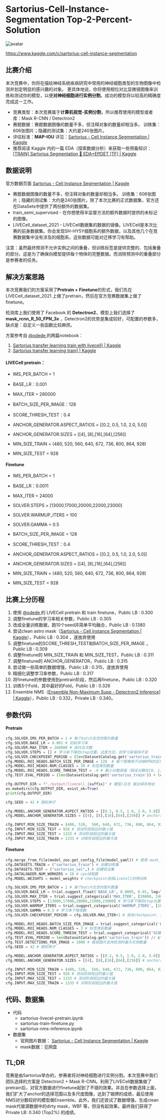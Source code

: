 # Sartorius-Cell-Instance-Segmentation Top-2-Percent-Solution

![avatar](https://storage.googleapis.com/kaggle-competitions/kaggle/30201/logos/header.png?t=2021-09-03-15-27-46)

https://www.kaggle.com/c/sartorius-cell-instance-segmentation

## 比赛介绍

本次竞赛中，你将在描绘神经系统疾病研究中常用的神经细胞类型的生物图像中检测并划定明显的感兴趣的对象。 更具体地说，你将使用相位对比显微镜图像来训练和测试你的模型，以便**对神经细胞进行实例分割**。成功的模型将以较高的精确度完成这一工作。

- 竞赛类型：本次竞赛属于**计算机视觉-实例分割**，所以推荐使用的模型或者库：Mask R-CNN / Detectron2 
- 赛题数据：赛题数据图像的数量不多，但注释对象的数量却相当多。 训练集：606张图片；隐藏的测试集：大约是240张图片。
- 评估标准：**MAP-IOU**  详见：[Sartorius - Cell Instance Segmentation | Kaggle](https://www.kaggle.com/c/sartorius-cell-instance-segmentation/overview/evaluation)
- 推荐阅读 Kaggle 内的一篇 EDA（探索数据分析）来获取一些预备知识：[[TRAIN\] Sartorius Segmentation 🧬 EDA+EffDET [TF] | Kaggle](https://www.kaggle.com/dschettler8845/train-sartorius-segmentation-eda-effdet-tf)



## 数据说明

官方数据页面 [Sartorius - Cell Instance Segmentation | Kaggle](https://www.kaggle.com/c/sartorius-cell-instance-segmentation/data)

- 赛题数据图像的数量不多，但注释对象的数量却相当多。 训练集：606张图片；隐藏的测试集：大约是240张图片。除了本次比赛的正式数据集，官方还在DataSets中提供了两份额外的数据集。
- train_semi_supervised - 在你想使用半监督方法的额外数据时提供的未标记的图像。
- LIVECell_dataset_2021 - LIVECell数据集的数据的镜像。LIVECell是本次比赛的前身数据集。你会发现SH-HY5Y细胞系的额外数据，以及其他几个在竞赛数据集中没有涉及的细胞系，这些数据可能对迁移学习有帮助。

注意：虽然最终预测不允许实例之间的重叠，但训练标签是提供完整的、包括重叠的部分。这是为了确保向模型提供每个物体的完整数据。而消除预测中的重叠部分是参赛者的任务。




## 解决方案思路

本次竞赛我们的方案采用了**Pretrain + Finetune**的形式，我们先在 LIVECell_dataset_2021 上做了pretrain，然后在官方竞赛数据集上做了finetune。

检测库上我们使用了 Facebook 的 **Detectron2**，模型上我们选择了 **mask_rcnn_R_50_FPN_3x** ，Detectron2的优势是集成较好，可配置的参数多，缺点是：自定义一些函数比较麻烦。

方案参考自 [@odede ](https://www.kaggle.com/markunys)的两篇notebook：

1. [Sartorius transfer learning train with livecell\] | Kaggle](https://www.kaggle.com/markunys/sartorius-transfer-learning-train-with-livecell)
2. [Sartorius transfer learning train\] | Kaggle](https://www.kaggle.com/markunys/sartorius-transfer-learning-train)

#### LIVECell pretrain：

- IMS_PER_BATCH = 1

- BASE_LR：0.001

- MAX_ITER = 260000

- BATCH_SIZE_PER_IMAGE：128

- SCORE_THRESH_TEST：0.4

- ANCHOR_GENERATOR.ASPECT_RATIOS = [[0.2, 0.5, 1.0, 2.0, 5.0]]

- ANCHOR_GENERATOR.SIZES = [[4], [8],[16],[64],[256]]

- MIN_SIZE_TRAIN = (480, 520,  560, 640, 672, 736, 800, 864, 928)

- MIN_SIZE_TEST = 928

#### Finetune

- IMS_PER_BATCH = 1
- BASE_LR：0.0011
- MAX_ITER = 24000
- SOLVER.STEPS = [13000,17000,20000,22000,23000]
- SOLVER.WARMUP_ITERS = 100
- SOLVER.GAMMA = 0.5
- BATCH_SIZE_PER_IMAGE = 128
- SCORE_THRESH_TEST：0.4

- ANCHOR_GENERATOR.ASPECT_RATIOS = [[0.2, 0.5, 1.0, 2.0, 5.0]]

- ANCHOR_GENERATOR.SIZES = [[4], [8],[16],[64],[256]]

- MIN_SIZE_TRAIN = (480, 520,  560, 640, 672, 736, 800, 864, 928)

- MIN_SIZE_TEST = 928





## 比赛上分历程

1. 使用 [@odede ](https://www.kaggle.com/markunys)的 LIVECell pretrain 和 train finetune，Public LB : 0.300
2. 调整finetune的学习率相关参数，Public LB : 0.305
3. 改成全量训练数据，跑10个seed并简单平均融合，Public LB : 0.1380
4. 尝试clean astro mask（[Sartorius - Cell Instance Segmentation | Kaggle](https://www.kaggle.com/c/sartorius-cell-instance-segmentation/discussion/291371)），Public LB : 0.304 ，遂放弃使用
5. 调整finetune的SCORE_THRESH_TEST和BATCH_SIZE_PER_IMAGE ，Public LB : 0.309
6. 调整finetune的 MIN_SIZE_TRAIN 和 MIN_SIZE_TEST，Public LB : 0.311
7. 调整finetune的 ANCHOR_GENERATOR，Public LB : 0.315
8. 尝试做一些简单的数据增强，Public LB : 0.315，遂放弃使用
9. 精细化调整学习率参数，Public LB : 0.317
10. 将finetune的参数使用到pretrain阶段，然后再finetune，Public LB : 0.320
11. 训练5个Fold，其中最好的Fold，Public LB : 0.326
12. Ensemble NMS（[Ensemble Non-Maximum Supp - Detectron2 Inference\] | Kaggle](https://www.kaggle.com/ammarnassanalhajali/ensemble-non-maximum-supp-detectron2-inference)），Public LB : 0.332，Private LB : 0.340。



## 参数代码

#### Pretrain

```python
cfg.SOLVER.IMS_PER_BATCH = 1 # 每个batch包含的图片数量
cfg.SOLVER.BASE_LR = 0.001 # 初始学习率
cfg.SOLVER.MAX_ITER = 260000 # 迭代总次数
cfg.SOLVER.STEPS = [] # 学习率下降的step位置，这里为空，则学习率保持不变
cfg.SOLVER.CHECKPOINT_PERIOD = (len(DatasetCatalog.get('sartorius_train')) + len(DatasetCatalog.get('sartorius_test'))) // cfg.SOLVER.IMS_PER_BATCH  # 每个epoch都保存一次模型
cfg.MODEL.ROI_HEADS.BATCH_SIZE_PER_IMAGE = 128  # 每个图像用于训练RPN的区域数
cfg.MODEL.ROI_HEADS.NUM_CLASSES = 10 # 标签类别数量
cfg.MODEL.ROI_HEADS.SCORE_THRESH_TEST = .4 # 最小分数阈值（假设分数在[0, 1]范围内）；选择这个值是为了平衡获得高召回率和没有太多的低精度检测，因为低精度检测会减慢推理的后处理步骤（如NMS）。
cfg.TEST.EVAL_PERIOD = (len(DatasetCatalog.get('sartorius_train')) + len(DatasetCatalog.get('sartorius_test'))) // cfg.SOLVER.IMS_PER_BATCH  # 每个epoch都做一次验证

cfg.OUTPUT_DIR = f"./output/livecell_{suffix}" # 模型/日志 输出保存地址
os.makedirs(cfg.OUTPUT_DIR, exist_ok=True)
print(cfg.OUTPUT_DIR)

cfg.SEED = 42 # 随机种子

cfg.MODEL.ANCHOR_GENERATOR.ASPECT_RATIOS = [[0.2, 0.5, 1.0, 2.0, 5.0]] # anchor长和宽的比例
cfg.MODEL.ANCHOR_GENERATOR.SIZES = [[4], [8],[16],[64],[256]] # anchor的尺寸

cfg.INPUT.MIN_SIZE_TRAIN = (480, 520,  560, 640, 672, 736, 800, 864, 928)  # 训练阶段短边的最小值（多尺寸）
cfg.INPUT.MIN_SIZE_TEST = 928 # 测试阶段短边的最小值
cfg.INPUT.MAX_SIZE_TEST = 1333 # 测试阶段短边的最大值
cfg.INPUT.MAX_SIZE_TRAIN = 1333 # 训练阶段短边的最大值
```



#### Finetune

```python
cfg.merge_from_file(model_zoo.get_config_file(model_yaml)) # 使用 mask_rcnn_R_50_FPN_3x 模型
cfg.DATASETS.TRAIN = ("sartorius_train") # 创建训练集
cfg.DATASETS.TEST = ("sartorius_val",) # 创建验证集
cfg.DATALOADER.NUM_WORKERS = 10 # cpu线程数
cfg.MODEL.WEIGHTS = model_weights # checkpoint选择LiveCell的预训练

cfg.SOLVER.IMS_PER_BATCH = 1 # 每个batch包含的图片数量
cfg.SOLVER.BASE_LR = trial.suggest_float('BASE_LR', 0.0005, 0.01, log=True)  # 初始学习率 调参best:0.0011
cfg.SOLVER.MAX_ITER = trial.suggest_categorical('MAX_ITER', [20000, 24000]) # 迭代次数 调参best:24000
cfg.SOLVER.STEPS = [13000,17000,20000,22000,23000] # 学习率下降的step位置
cfg.SOLVER.WARMUP_ITERS = trial.suggest_categorical('WARMUP_ITERS', [100, 500, 1000]) # 升温迭代数 调参,best:100
cfg.SOLVER.GAMMA = 0.5 # 学习率下降倍数
cfg.SOLVER.CHECKPOINT_PERIOD = cfg.SOLVER.MAX_ITER+1 # 保存checkpoint，仅最后

cfg.MODEL.ROI_HEADS.BATCH_SIZE_PER_IMAGE = trial.suggest_categorical('BATCH_SIZE_PER_IMAGE', [96, 128])   # 每个图像用于训练RPN的区域数 调参best:128
cfg.MODEL.ROI_HEADS.NUM_CLASSES = 3 # 标签类别数量
cfg.MODEL.ROI_HEADS.SCORE_THRESH_TEST = trial.suggest_categorical('SCORE_THRESH_TEST', [0.3, 0.4, 0.5]) # 最小分数阈值（假设分数在[0, 1]范围内）；选择这个值是为了平衡获得高召回率和没有太多的低精度检测，因为低精度检测会减慢推理的后处理步骤（如NMS）。 调参best:0.4
cfg.TEST.EVAL_PERIOD = len(DatasetCatalog.get('sartorius_train')) // cfg.SOLVER.IMS_PER_BATCH  # 每个epoch都做一次验证
cfg.TEST.DETECTIONS_PER_IMAGE = 1000 # 每张图片支持检测的最大实例数量
cfg.SEED = 42 # 随机种子

cfg.MODEL.ANCHOR_GENERATOR.ASPECT_RATIOS = [[0.2, 0.5, 1.0, 2.0, 5.0]] # anchor长和宽的比例
cfg.MODEL.ANCHOR_GENERATOR.SIZES = [[4], [8],[16],[64],[256]] # anchor的尺寸

cfg.INPUT.MIN_SIZE_TRAIN = (480, 520,  560, 640, 672, 736, 800, 864, 928)  # 训练阶段短边的最小值（多尺寸）
cfg.INPUT.MIN_SIZE_TEST = 928 # 测试阶段短边的最小值
cfg.INPUT.MAX_SIZE_TEST = 1333 # 测试阶段短边的最大值
cfg.INPUT.MAX_SIZE_TRAIN = 1333 # 训练阶段短边的最大值
```



## 代码、数据集

+ 代码
  + sartorius-livecel-pretrain.ipynb
  + sartorius-train-finetune.py
  + sartorius-nms-inference.ipynb
+ 数据集
  - 官网图片数据： [Sartorius - Cell Instance Segmentation | Kaggle](https://www.kaggle.com/c/ventilator-pressure-prediction/data)
  - mask数据：见网盘

## TL;DR

竞赛是由Sartorius举办的，参赛者将对神经细胞进行实例分割。本次竞赛中我们团队选择的方案是 Detectron2 + Mask R-CNN。利用了LIVECell数据集做了pretrain后，对官方数据进行finetune起到了不错的效果。并且在参数选择上面，我们扩大了anchor的选择范围以及多尺度图像，达到了银牌的成绩，最后使用NMS对分数较好的模型做Ensemble。此外，我们还尝试了数据增强，生成clean mask代替源数据中的dirty mask，WBF 等，但没有起效果。最终我们获得了Private LB: 0.340 (Top2%) 的成绩。

